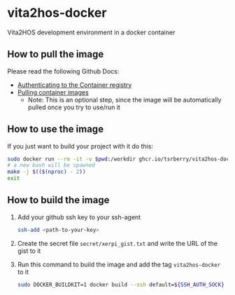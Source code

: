 # vita2hos-docker

Vita2HOS development environment in a docker container

## How to pull the image

Please read the following Github Docs:

- [Authenticating to the Container registry](https://docs.github.com/en/packages/working-with-a-github-packages-registry/working-with-the-container-registry#authenticating-to-the-container-registry)
- [Pulling container images](https://docs.github.com/en/packages/working-with-a-github-packages-registry/working-with-the-container-registry#pulling-container-images)
  - Note: This is an optional step, since the image will be automatically pulled once you try to use/run it

## How to use the image

If you just want to build your project with it do this:

```bash
sudo docker run --rm -it -v $pwd:/workdir ghcr.io/tsrberry/vita2hos-docker:<tag>
# a new bash will be spawned
make -j $(($(nproc) - 2))
exit
```

## How to build the image

1. Add your github ssh key to your ssh-agent

    ```bash
    ssh-add <path-to-your-key>
    ```

2. Create the secret file `secret/xerpi_gist.txt` and write the URL of the gist to it

3. Run this command to build the image and add the tag `vita2hos-docker` to it

    ```bash
    sudo DOCKER_BUILDKIT=1 docker build --ssh default=${SSH_AUTH_SOCK} --build-arg MAKE_JOBS=$(($(nproc) - 2)) --secret id=xerpi_gist,src=secret/xerpi_gist.txt -t vita2hos-docker .
    ```
